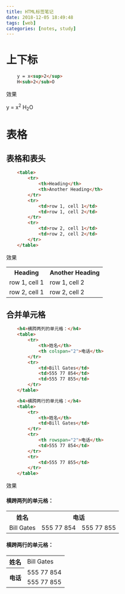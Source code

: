 ```yaml
---
title: HTML标签笔记
date: 2018-12-05 18:49:48
tags: [web]
categories: [notes, study]
---
```


# 上下标

```html
    y = x<sup>2</sup>
    H<sub>2</sub>O
```

效果

y = x<sup>2</sup>
H<sub>2</sub>O

# 表格

## 表格和表头

```html
    <table>
        <tr>
            <th>Heading</th>
            <th>Another Heading</th>
        </tr>
        <tr>
            <td>row 1, cell 1</td>
            <td>row 1, cell 2</td>
        </tr>
        <tr>
            <td>row 2, cell 1</td>
            <td>row 2, cell 2</td>
        </tr>
    </table>
```

效果

<table><tr><th>Heading</th><th>Another Heading</th></tr><tr><td>row 1, cell 1</td><td>row 1, cell 2</td></tr><tr><td>row 2, cell 1</td><td>row 2, cell 2</td></tr></table>

## 合并单元格

```html
    <h4>横跨两列的单元格：</h4>
    <table>
        <tr>
            <th>姓名</th>
            <th colspan="2">电话</th>
        </tr>
        <tr>
            <td>Bill Gates</td>
            <td>555 77 854</td>
            <td>555 77 855</td>
        </tr>
    </table>

    <h4>横跨两行的单元格：</h4>
    <table>
        <tr>
            <th>姓名</th>
            <td>Bill Gates</td>
        </tr>
        <tr>
            <th rowspan="2">电话</th>
            <td>555 77 854</td>
        </tr>
        <tr>
            <td>555 77 855</td>
        </tr>
    </table>
```

效果

<h4>横跨两列的单元格：</h4>
<table><tr><th>姓名</th><th colspan="2">电话</th></tr><tr><td>Bill Gates</td><td>555 77 854</td><td>555 77 855</td></tr></table>

<h4>横跨两行的单元格：</h4>
<table><tr><th>姓名</th><td>Bill Gates</td></tr><tr><th rowspan="2">电话</th><td>555 77 854</td></tr><tr><td>555 77 855</td></tr></table>
